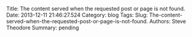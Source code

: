 Title: The content served when the requested post or page is not found.
Date: 2013-12-11 21:46:27.524
Category: blog
Tags: 
Slug: The-content-served-when-the-requested-post-or-page-is-not-found.
Authors: Steve Theodore
Summary: pending




